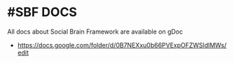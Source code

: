 #SBF DOCS
=================

All docs about Social Brain Framework are available on gDoc
* https://docs.google.com/folder/d/0B7NEXxu0b66PVExpOFZWSldlMWs/edit
